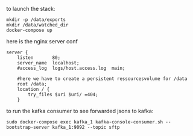 to launch the stack:
~~~~
mkdir -p /data/exports
mkdir /data/watched_dir
docker-compose up
~~~~

here is the nginx server conf

    server {
        listen       80;
        server_name  localhost;
        #access_log  logs/host.access.log  main;

        #here we have to create a persistent ressourcesvolume for /data
        root /data;
        location / {
            try_files $uri $uri/ =404;
        }

to run the kafka consumer to see forwarded jsons to kafka:
~~~~
sudo docker-compose exec kafka_1 kafka-console-consumer.sh --bootstrap-server kafka_1:9092 --topic sftp
~~~~
